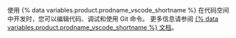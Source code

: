 使用 {% data variables.product.prodname_vscode_shortname %} 在代码空间中开发时，您可以编辑代码、调试和使用 Git 命令。 更多信息请参阅 [{% data variables.product.prodname_vscode_shortname %} 文档](https://code.visualstudio.com/docs)。

